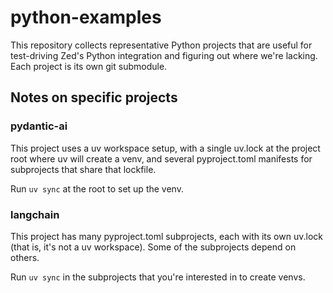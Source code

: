 # python-examples

This repository collects representative Python projects that are useful for
test-driving Zed's Python integration and figuring out where we're lacking. Each
project is its own git submodule.

## Notes on specific projects

### pydantic-ai

This project uses a uv workspace setup, with a single uv.lock at the project
root where uv will create a venv, and several pyproject.toml manifests for
subprojects that share that lockfile.

Run `uv sync` at the root to set up the venv.

### langchain

This project has many pyproject.toml subprojects, each with its own uv.lock
(that is, it's not a uv workspace). Some of the subprojects depend on others.

Run `uv sync` in the subprojects that you're interested in to create venvs.
